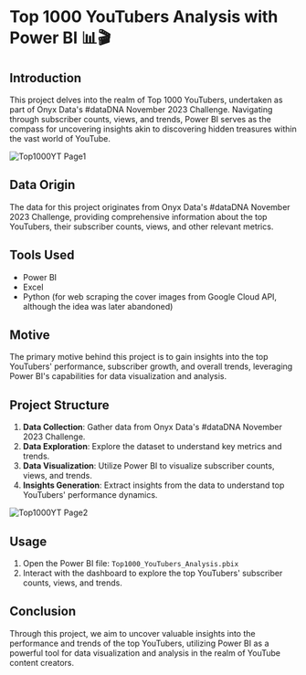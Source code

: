 # Top 1000 YouTubers Analysis with Power BI 📊🎬

## Introduction
This project delves into the realm of Top 1000 YouTubers, undertaken as part of Onyx Data's #dataDNA November 2023 Challenge. Navigating through subscriber counts, views, and trends, Power BI serves as the compass for uncovering insights akin to discovering hidden treasures within the vast world of YouTube.

![Top1000YT Page1](https://github.com/Subham2510/DS-Analytics-Project-Portfolio/assets/91491744/7a662f2a-5116-4095-9cb6-8ddb65977f49)

## Data Origin
The data for this project originates from Onyx Data's #dataDNA November 2023 Challenge, providing comprehensive information about the top YouTubers, their subscriber counts, views, and other relevant metrics.

## Tools Used
- Power BI
- Excel
- Python (for web scraping the cover images from Google Cloud API, although the idea was later abandoned)

## Motive
The primary motive behind this project is to gain insights into the top YouTubers' performance, subscriber growth, and overall trends, leveraging Power BI's capabilities for data visualization and analysis.

## Project Structure
1. **Data Collection**: Gather data from Onyx Data's #dataDNA November 2023 Challenge.
2. **Data Exploration**: Explore the dataset to understand key metrics and trends.
3. **Data Visualization**: Utilize Power BI to visualize subscriber counts, views, and trends.
4. **Insights Generation**: Extract insights from the data to understand top YouTubers' performance dynamics.

![Top1000YT Page2](https://github.com/Subham2510/DS-Analytics-Project-Portfolio/assets/91491744/9153f42c-cc26-4a07-b2f8-824b6672e409)

## Usage
1. Open the Power BI file: `Top1000_YouTubers_Analysis.pbix`
2. Interact with the dashboard to explore the top YouTubers' subscriber counts, views, and trends.

## Conclusion
Through this project, we aim to uncover valuable insights into the performance and trends of the top YouTubers, utilizing Power BI as a powerful tool for data visualization and analysis in the realm of YouTube content creators.
